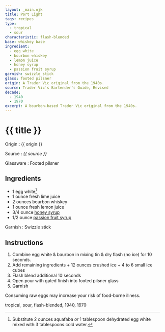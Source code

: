 ```yaml
---
layout: _main.njk
title: Port Light
tags: recipes
type:
  - tropical
  - sour
characteristic: flash-blended
base: whiskey base
ingredient:
  - egg white
  - bourbon whiskey
  - lemon juice
  - honey syrup
  - passion fruit syrup
garnish: swizzle stick
glass: footed pilsner
origin: A Trader Vic original from the 1940s.
source: Trader Vic's Bartender's Guide, Revised
decade:
  - 1940
  - 1970
excerpt: A bourbon-based Trader Vic original from the 1940s.
---
```

<!-- markdownlint-disable MD025 -->
# {{ title }}
<!-- markdownlint-enable MD025 -->

Origin
  : {{ origin }}

Source
  : <cite><span data-pagefind-filter="Source">{{ source }}</span></cite>

Glassware
  : <span data-pagefind-filter="Glassware">Footed pilsner</span>

## Ingredients

* 1 egg white[^1]
* 1 ounce fresh lime juice
* 2 ounces bourbon whiskey
* 1 ounce fresh lemon juice
* 3/4 ounce [honey syrup](/mixes/honey-syrup/)
* 1/2 ounce [passion fruit syrup](/mixes/passion-fruit-syrup)

[^1]: Substitute 2 ounces aquafaba *or* 1 tablespoon dehydrated egg white mixed with 3 tablespoons cold water.

Garnish
  : <span data-pagefind-filter="Garnish">Swizzle stick</span>

## Instructions

1. Combine egg white & bourbon in mixing tin & dry flash (no ice) for 10 seconds.
2. Add remaining ingredients + 12 ounces crushed ice + 4 to 6 small ice cubes
3. Flash blend additional 10 seconds
4. Open pour with gated finish into footed pilsner glass
5. Garnish

<tiki-callout type="warning">

  Consuming raw eggs may increase your risk of food-borne illness.

</tiki-callout>

<div
  data-cat[0]="Drink"
  data-type[0]="Tropical"
  data-type[1]="Sour"
  data-char[0]="Flash-blended"
  data-base[0]="Whiskey"
  data-ingredient[0]="Egg white"
  data-ingredient[1]="Aquafaba"
  data-ingredient[2]="Whiskey, bourbon"
  data-ingredient[3]="Lemon juice"
  data-ingredient[4]="Honey syrup"
  data-ingredient[5]="Passion fruit syrup"
  data-origin[0]="Trader Vic"
  data-origin[1]="Victor Bergeron"
  data-decade[0]="1940"
  data-decade[1]="1970"
  data-pagefind-filter="
    Category[data-cat[0]],
    Type[data-type[0]],
    Type[data-type[1]],
    Characteristic[data-char[0]],
    Base[data-base[0]],
    Ingredient[data-ingredient[0]],
    Ingredient[data-ingredient[1]],
    Ingredient[data-ingredient[2]],
    Ingredient[data-ingredient[3]],
    Ingredient[data-ingredient[4]],
    Ingredient[data-ingredient[5]],
    Origin[data-origin[0]],
    Origin[data-origin[1]],
    Decade[data-decade[0]],
    Decade[data-decade[1]]
  "
>
</div>

<div class="keywords" aria-hidden>tropical, sour, flash-blended, 1940, 1970</div>
